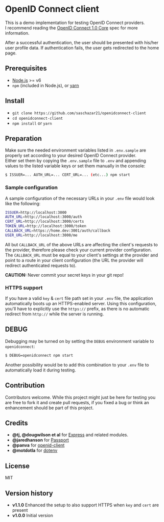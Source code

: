 # OpenID Connect client
This is a demo implementation for testing OpenID Connect providers.  
I recommend reading the [OpenID Connect 1.0 Core](http://openid.net/specs/openid-connect-core-1_0.html#rnc) spec for more information.

After a successful authentication, the user should be presented with his/her user profile data. If authentication fails, the user gets redirected to the home page.

## Prerequisites
* [Node.js](https://nodejs.org/en/download/) >= v6
* `npm` (included in Node.js), or [yarn](https://yarnpkg.com)

## Install
* `git clone https://github.com/saschazar21/openidconnect-client`
* `cd openidconnect-client`
* `npm install` or `yarn`

## Preparation
Make sure the needed environment variables listed in `.env.sample` are properly set according to your desired OpenID Connect provider.  
Either set them by copying the `.env.sample` file to `.env` and appending values to the listed variable keys or set them manually in the console:
```bash
$ ISSUER=... AUTH_URL=... CERT_URL=... (etc...) npm start
```
### Sample configuration

A sample configuration of the necessary URLs in your `.env` file would look like the following:

```bash
ISSUER=http://localhost:3000
AUTH_URL=http://localhost:3000/auth
CERT_URL=http://localhost:3000/certs
TOKEN_URL=http://localhost:3000/token
CALLBACK_URL=https://home.dev:3001/auth/callback
USER_URL=http://localhost:3000/me
```

All but `CALLBACK_URL` of the above URLs are affecting the client's requests to the provider, therefore please check your current provider configuration. The `CALLBACK_URL` must be equal to your client's settings at the provider and point to a route in your client configuration (the URL the provider will redirect authenticated requests to).

**CAUTION:** Never commit your secret keys in your git repo!

### HTTPS support

If you have a valid `key` & `cert` file path set in your `.env` file, the application automatically boots up an HTTPS-enabled server. Using this configuration, you'll have to explicitly use the `https://` prefix, as there is no automatic redirect from `http://` while the server is running.

## DEBUG
Debugging may be turned on by setting the `DEBUG` environment variable to `openidconnect`:
```bash
$ DEBUG=openidconnect npm start
```
Another possibility would be to add this combination to your `.env` file to automatically load it during testing.

## Contribution
Contributors welcome. While this project might just be here for testing you are free to fork it and create pull requests, if you fixed a bug or think an enhancement should be part of this project.

## Credits
* **@tj, @dougwilson et al** for [Express](https://github.com/expressjs/express) and related modules.
* **@jaredhanson** for [Passport](https://github.com/jaredhanson/passport)
* **@panva** for [openid-client](https://github.com/panva/node-openid-client)
* **@motdotla** for [dotenv](https://github.com/motdotla/dotenv)

## License
MIT

## Version history
* **v1.1.0** Enhanced the setup to also support HTTPS when `key` and `cert` are present
* **v1.0.0** Initial version